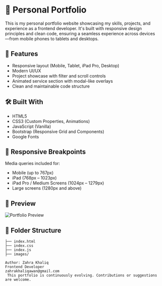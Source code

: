 # 💼 Personal Portfolio

This is my personal portfolio website showcasing my skills, projects, and experience as a frontend developer. It's built with responsive design principles and clean code, ensuring a seamless experience across devices—from mobile phones to tablets and desktops.

## 🚀 Features

- Responsive layout (Mobile, Tablet, iPad Pro, Desktop)
- Modern UI/UX
- Project showcase with filter and scroll controls
- Animated service section with modal-like overlays
- Clean and maintainable code structure

## 🛠️ Built With

- HTML5
- CSS3 (Custom Properties, Animations)
- JavaScript (Vanilla)
- Bootstrap (Responsive Grid and Components)
- Google Fonts

## 📱 Responsive Breakpoints

Media queries included for:
- Mobile (up to 767px)
- iPad (768px – 1023px)
- iPad Pro / Medium Screens (1024px – 1279px)
- Large screens (1280px and above)

## 📸 Preview

![Portfolio Preview](https://my-portfolio-ten-rho-25.vercel.app/)

## 📂 Folder Structure

```plaintext
├── index.html
├── index.css
├── index.js
├── images/

Author: Zahra Khaliq
Frontend Developer
zahrakhaliqawan@gmail.com
 This portfolio is continuously evolving. Contributions or suggestions are welcome.
